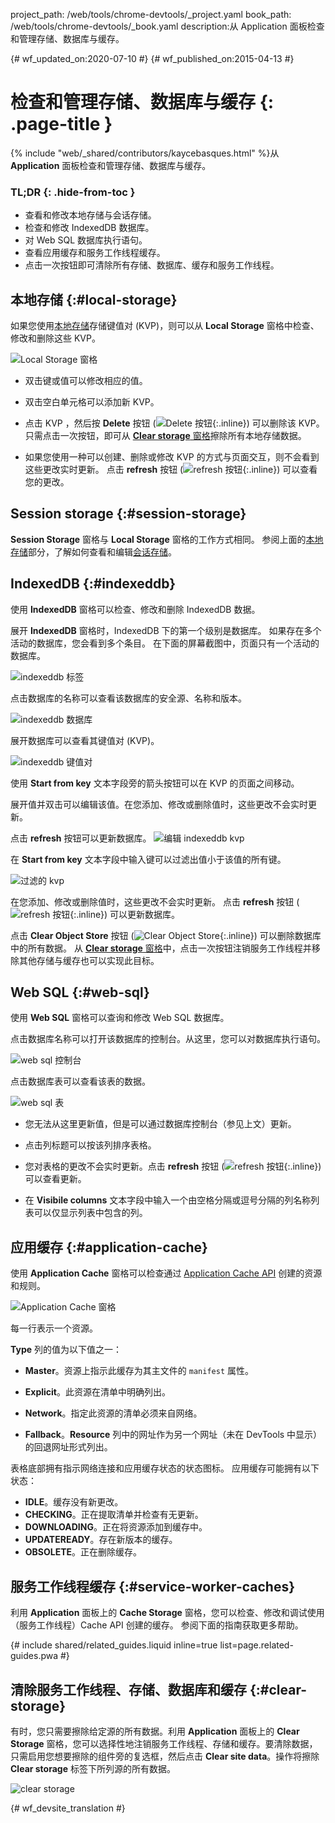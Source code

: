 project_path: /web/tools/chrome-devtools/_project.yaml
book_path: /web/tools/chrome-devtools/_book.yaml
description:从 Application 面板检查和管理存储、数据库与缓存。

{# wf_updated_on:2020-07-10 #}
{# wf_published_on:2015-04-13 #}

# 检查和管理存储、数据库与缓存 {: .page-title }

{% include "web/_shared/contributors/kaycebasques.html" %}从 <strong>Application</strong> 面板检查和管理存储、数据库与缓存。




### TL;DR {: .hide-from-toc }
- 查看和修改本地存储与会话存储。
- 检查和修改 IndexedDB 数据库。
- 对 Web SQL 数据库执行语句。
- 查看应用缓存和服务工作线程缓存。
- 点击一次按钮即可清除所有存储、数据库、缓存和服务工作线程。


## 本地存储 {:#local-storage}

如果您使用[本地存储][ls]存储键值对 (KVP)，则可以从 **Local Storage** 窗格中检查、修改和删除这些 KVP。


![Local Storage 窗格][ls-pane]

* 双击键或值可以修改相应的值。
* 双击空白单元格可以添加新 KVP。
* 点击 KVP ，然后按 **Delete** 按钮 (![Delete 按钮][delete]{:.inline}) 可以删除该 KVP。
只需点击一次按钮，即可从 [**Clear storage** 窗格](#clear-storage)擦除所有本地存储数据。


* 如果您使用一种可以创建、删除或修改 KVP 的方式与页面交互，则不会看到这些更改实时更新。
点击 **refresh** 按钮 (![refresh 按钮][refresh]{:.inline}) 可以查看您的更改。


[ls]: https://developer.mozilla.org/en-US/docs/Web/API/Window/localStorage
[ls-pane]: /web/tools/chrome-devtools/manage-data/imgs/local-storage.png
[refresh]: /web/tools/chrome-devtools/manage-data/imgs/refresh.png
[delete]: /web/tools/chrome-devtools/manage-data/imgs/delete.png

## Session storage {:#session-storage}

**Session Storage** 窗格与 **Local Storage** 窗格的工作方式相同。
参阅上面的[本地存储](#local-storage)部分，了解如何查看和编辑[会话存储][ss]。


[ss]: https://developer.mozilla.org/en-US/docs/Web/API/Window/sessionStorage

## IndexedDB {:#indexeddb}

使用 **IndexedDB** 窗格可以检查、修改和删除 IndexedDB 数据。

展开 **IndexedDB** 窗格时，IndexedDB 下的第一个级别是数据库。
如果存在多个活动的数据库，您会看到多个条目。
在下面的屏幕截图中，页面只有一个活动的数据库。

![indexeddb 标签][idb-tab]

点击数据库的名称可以查看该数据库的安全源、名称和版本。


![indexeddb 数据库][idb-db]

展开数据库可以查看其键值对 (KVP)。

![indexeddb 键值对][idb-kvps]

使用 **Start from key** 文本字段旁的箭头按钮可以在 KVP 的页面之间移动。


展开值并双击可以编辑该值。在您添加、修改或删除值时，这些更改不会实时更新。

点击 **refresh** 按钮可以更新数据库。
![编辑 indexeddb kvp][idb-edit]

在 **Start from key** 文本字段中输入键可以过滤出值小于该值的所有键。


![过滤的 kvp][idb-filter]

在您添加、修改或删除值时，这些更改不会实时更新。
点击 **refresh** 按钮 (![refresh 按钮][refresh]{:.inline}) 可以更新数据库。


点击 **Clear Object Store** 按钮 (![Clear Object Store][cos]{:.inline}) 可以删除数据库中的所有数据。
从 [**Clear storage** 窗格](#clear-storage)中，点击一次按钮注销服务工作线程并移除其他存储与缓存也可以实现此目标。



[idb-tab]: /web/tools/chrome-devtools/manage-data/imgs/idb-tab.png
[idb-db]: /web/tools/chrome-devtools/manage-data/imgs/idb-db.png
[idb-kvps]: /web/tools/chrome-devtools/manage-data/imgs/idb-kvps.png
[idb-edit]: /web/tools/chrome-devtools/manage-data/imgs/idb-edit.png
[idb-filter]: /web/tools/chrome-devtools/manage-data/imgs/idb-filter.png
[cos]: /web/tools/chrome-devtools/manage-data/imgs/clear-object-store.png

## Web SQL {:#web-sql}

使用 **Web SQL** 窗格可以查询和修改 Web SQL 数据库。

点击数据库名称可以打开该数据库的控制台。从这里，您可以对数据库执行语句。


![web sql 控制台][wsc]

点击数据库表可以查看该表的数据。

![web sql 表][wst]

* 您无法从这里更新值，但是可以通过数据库控制台（参见上文）更新。

* 点击列标题可以按该列排序表格。
* 您对表格的更改不会实时更新。点击 **refresh** 按钮 (![refresh 按钮][refresh]{:.inline}) 可以查看更新。


* 在 **Visibile columns** 文本字段中输入一个由空格分隔或逗号分隔的列名称列表可以仅显示列表中包含的列。


[wsc]: /web/tools/chrome-devtools/manage-data/imgs/web-sql-console.png
[wst]: /web/tools/chrome-devtools/manage-data/imgs/web-sql-table.png

## 应用缓存 {:#application-cache}

使用 **Application Cache** 窗格可以检查通过 [Application Cache API][appcache-api] 创建的资源和规则。


![Application Cache 窗格][appcache]

每一行表示一个资源。

**Type** 列的值为以下值之一：

* **Master**。资源上指示此缓存为其主文件的 `manifest` 属性。

* **Explicit**。此资源在清单中明确列出。
* **Network**。指定此资源的清单必须来自网络。

* **Fallback**。**Resource** 列中的网址作为另一个网址（未在 DevTools 中显示）的回退网址形式列出。


表格底部拥有指示网络连接和应用缓存状态的状态图标。
应用缓存可能拥有以下状态：


* **IDLE**。缓存没有新更改。
* **CHECKING**。正在提取清单并检查有无更新。
* **DOWNLOADING**。正在将资源添加到缓存中。
* **UPDATEREADY**。存在新版本的缓存。
* **OBSOLETE**。正在删除缓存。

[appcache-api]: https://developer.mozilla.org/en-US/docs/Web/HTML/Using_the_application_cache
[appcache]: /web/tools/chrome-devtools/manage-data/imgs/appcache.png

## 服务工作线程缓存 {:#service-worker-caches}

利用 **Application** 面板上的 **Cache Storage** 窗格，您可以检查、修改和调试使用（服务工作线程）Cache API 创建的缓存。
参阅下面的指南获取更多帮助。


{# include shared/related_guides.liquid inline=true list=page.related-guides.pwa #}

## 清除服务工作线程、存储、数据库和缓存 {:#clear-storage}

有时，您只需要擦除给定源的所有数据。利用 **Application** 面板上的 **Clear Storage** 窗格，您可以选择性地注销服务工作线程、存储和缓存。要清除数据，只需启用您想要擦除的组件旁的复选框，然后点击 **Clear site data**。操作将擦除 **Clear storage** 标签下所列源的所有数据。


![clear storage][clear]

[clear]: /web/tools/chrome-devtools/manage-data/imgs/clear-storage.png


{# wf_devsite_translation #}
